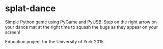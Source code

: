 # splat-dance

Simple Python game using PyGame and PyUSB. Step on the right arrow on your dance mat at the right time to squash the bugs as they appear on your screen!

Education project for the University of York 2015.
